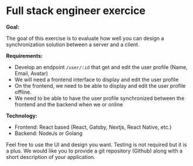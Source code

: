 # Full stack engineer exercice

**Goal:**

The goal of this exercise is to evaluate how well you can design a synchronization solution between a server and a client.

**Requirements:**

- Develop an endpoint `/user/:id` that get and edit the user profile (Name, Email, Avatar)
- We will need a frontend interface to display and edit the user profile
- On the frontend, we need to be able to display and edit the user profile offline.
- We need to be able to have the user profile synchronized between the frontend and the
  backend when we or online

**Technology:**

- Frontend: React based (React, Gatsby, Nextjs, React Native, etc.)
- Backend: NodeJs or Golang

Feel free to use the UI and design you want. Testing is not required but it is a plus.
We would like you to provide a git repository (Github) along with a short description of your application.
